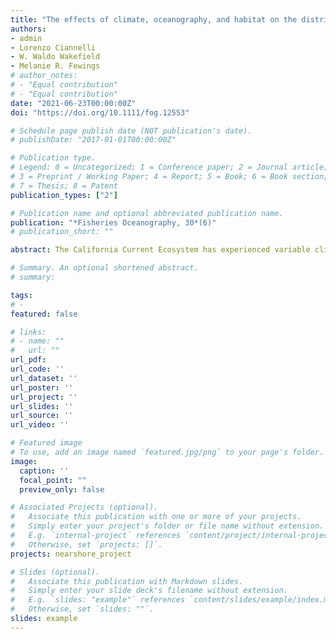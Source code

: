```yaml
---
title: "The effects of climate, oceanography, and habitat on the distribution and abundance of northern California Current continental shelf groundfishes"
authors:
- admin
- Lorenzo Ciannelli
- W. Waldo Wakefield
- Melanie R. Fewings
# author_notes:
# - "Equal contribution"
# - "Equal contribution"
date: "2021-06-23T00:00:00Z"
doi: "https://doi.org/10.1111/fog.12553"

# Schedule page publish date (NOT publication's date).
# publishDate: "2017-01-01T00:00:00Z"

# Publication type.
# Legend: 0 = Uncategorized; 1 = Conference paper; 2 = Journal article;
# 3 = Preprint / Working Paper; 4 = Report; 5 = Book; 6 = Book section;
# 7 = Thesis; 8 = Patent
publication_types: ["2"]

# Publication name and optional abbreviated publication name.
publication: "*Fisheries Oceanography, 30*(6)"
# publication_short: ""

abstract: The California Current Ecosystem has experienced variable climate regimes, hypoxia, and marine heatwave events that have the potential to impact groundfishes and their associated fisheries. Using bottom trawl survey data collected by NOAA Fisheries, we assessed changes over the last four decades in northern California Current continental shelf (≤200 m) groundfish assemblage composition, species' presence, and relationships to environmental and habitat variables. We focus on the currently understudied continental shelf area, due to its ecological and economic importance, especially after the recent opening of historically important areas to trawling. We found a temporally consistent separation in groundfish assemblages between depth zones based on NMS analysis using species found in over 1% of samples, with shallow, mid-, and deep shelf groupings. Grain size, species richness, and diversity were associated with assemblage composition. Then, focusing on petrale sole, rex sole, lingcod, arrowtooth flounder, sablefish, English sole, Pacific sanddab, and Dover sole, we examined what factors impact groundfish presence and abundance on the shelf. Bottom temperature, sediment characteristics, and depth were correlated with abundance for all species. These results corroborate previous work indicating recent reductions in presence of hypoxia-intolerant species. Shallow-water groundfishes known to tolerate warmer water and low dissolved oxygen concentrations exhibit reductions offshore, possibly a result of low recruitment. There have been significant spatiotemporal changes in the shelf groundfish populations over the past several decades, and while assemblage composition over most of the shelf remains consistent, single species distributional shifts may impact access to target species in newly reopened areas.

# Summary. An optional shortened abstract.
# summary:

tags:
# - 
featured: false

# links:
# - name: ""
#   url: ""
url_pdf: 
url_code: ''
url_dataset: ''
url_poster: ''
url_project: ''
url_slides: ''
url_source: ''
url_video: ''

# Featured image
# To use, add an image named `featured.jpg/png` to your page's folder. 
image:
  caption: ''
  focal_point: ""
  preview_only: false

# Associated Projects (optional).
#   Associate this publication with one or more of your projects.
#   Simply enter your project's folder or file name without extension.
#   E.g. `internal-project` references `content/project/internal-project/index.md`.
#   Otherwise, set `projects: []`.
projects: nearshore_project

# Slides (optional).
#   Associate this publication with Markdown slides.
#   Simply enter your slide deck's filename without extension.
#   E.g. `slides: "example"` references `content/slides/example/index.md`.
#   Otherwise, set `slides: ""`.
slides: example
---
```


